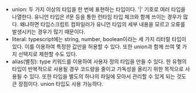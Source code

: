 * union: 두 가지 이상의 타입을 한 번에 표현하는 타입이다. '|' 기호로 여러 타입을 나열한다. 유니언 타입은 if문 등을 통한 런타임 타입 체크와 함께 쓰이는 경우가 많다. 왜냐하면 타입스크립트 컴파일러가 유니언 타입의 세부 내용을 모르고 오류를 발생시키는 경우가 많기 때문이다.
* literal: typescript에는 string, number, boolean이라는 세 가지 리터럴 타입이 있다. 이를 이용하여 특정한 값만을 허용할 수 있다. 또한 union과 함께 쓰여 몇 가지 선택지로 제한할 수도 있다.
* alias(별칭): type 키워드를 이용하여 사용자 정의 타입을 만들 수 있다. 한 유형의 타입이 반복적으로 사용될 경우 코드량을 줄이고 가독성을 올리기 위한 목적으로 사용될 수 있다. 또한 타입을 별도의 하나의 파일에 모아서 관리할 수 있게 되는 것도 큰 장점이다. union 타입도 사용 가능하다.